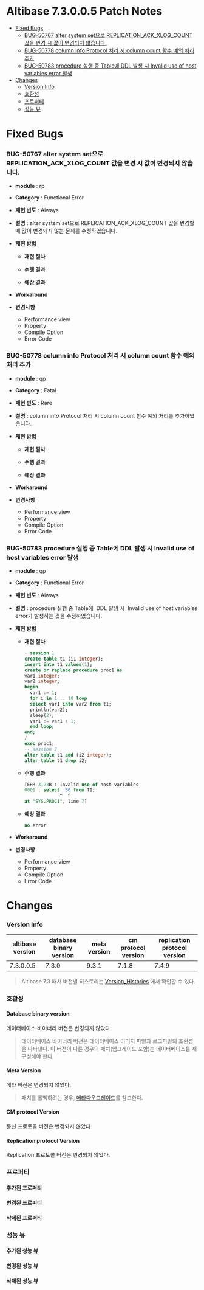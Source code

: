 Altibase 7.3.0.0.5 Patch Notes
================================
<!-- START doctoc generated TOC please keep comment here to allow auto update -->
<!-- DON'T EDIT THIS SECTION, INSTEAD RE-RUN doctoc TO UPDATE -->

- [Fixed Bugs](#fixed-bugs)
    - [BUG-50767 alter system set으로 REPLICATION\_ACK\_XLOG\_COUNT 값을 변경 시 값이 변경되지 않습니다.](#bug-50767)
    - [BUG-50778 column info Protocol 처리 시 column count 함수 예외 처리 추가](#bug-50778)
    - [BUG-50783 procedure 실행 중 Table에 DDL 발생 시 Invalid use of host variables error 발생](#bug-50783)
- [Changes](#changes)
    - [Version Info](#version-info)
    - [호환성](#%ED%98%B8%ED%99%98%EC%84%B1)
    - [프로퍼티](#%ED%94%84%EB%A1%9C%ED%8D%BC%ED%8B%B0)
    - [성능 뷰](#%EC%84%B1%EB%8A%A5-%EB%B7%B0)

<!-- END doctoc generated TOC please keep comment here to allow auto update -->

Fixed Bugs
==========

### BUG-50767<a name=bug-50767></a> alter system set으로 REPLICATION\_ACK\_XLOG\_COUNT 값을 변경 시 값이 변경되지 않습니다.

-   **module** : rp

-   **Category** : Functional Error

-   **재현 빈도** : Always

-   **설명** : alter system set으로 REPLICATION\_ACK\_XLOG\_COUNT 값을 변경할 때 값이 변경되지 않는 문제를 수정하였습니다.
    
-   **재현 방법**
    -   **재현 절차**
    
    -   **수행 결과**
    
    -   **예상 결과**
    
-   **Workaround**

-   **변경사항**

    -   Performance view
    -   Property
    -   Compile Option
    -   Error Code

### BUG-50778<a name=bug-50778></a> column info Protocol 처리 시 column count 함수 예외 처리 추가

-   **module** : qp

-   **Category** : Fatal

-   **재현 빈도** : Rare

-   **설명** : column info Protocol 처리 시 column count 함수 예외 처리를 추가하였습니다.
    
-   **재현 방법**

    -   **재현 절차**

    -   **수행 결과**

    -   **예상 결과**

-   **Workaround**

-   **변경사항**

    -   Performance view
    -   Property
    -   Compile Option
    -   Error Code

### BUG-50783<a name=bug-50783></a> procedure 실행 중 Table에 DDL 발생 시 Invalid use of host variables error 발생

-   **module** : qp

-   **Category** : Functional Error

-   **재현 빈도** : Always

-   **설명** : procedure 실행 중 Table에  DDL 발생 시  Invalid use of host variables error가 발생하는 것을 수정하였습니다.
    
- **재현 방법**

  - **재현 절차**

    ```sql
    - session 1
    create table t1 (i1 integer);
    insert into t1 values(1);
    create or replace procedure proc1 as
    var1 integer;
    var2 integer;
    begin
      var1 := 1;
      for i in 1 .. 10 loop
      select var1 into var2 from t1;
      println(var2);
      sleep(2);
      var1 := var1 + 1;
      end loop;
    end;
    /
    exec proc1;
    -- session 2
    alter table t1 add (i2 integer);
    alter table t1 drop i2;
    ```

  - **수행 결과**

    ```sql
    [ERR-3123B : Invalid use of host variables
    0001 : select :B0 from T1;
                 ^  ^
    at "SYS.PROC1", line 7]
    ```

  -   **예상 결과**

      ```sql
      no error
      ```

-   **Workaround**

-   **변경사항**

    -   Performance view
    -   Property
    -   Compile Option
    -   Error Code

Changes
=======

### Version Info

| altibase version | database binary version | meta version | cm protocol version | replication protocol version |
| ---------------- | ----------------------- | ------------ | ------------------- | ---------------------------- |
| 7.3.0.0.5        | 7.3.0                   | 9.3.1        | 7.1.8               | 7.4.9                        |

> Altibase 7.3 패치 버전별 히스토리는 [Version\_Histories](https://github.com/ALTIBASE/Documents/blob/master/PatchNotes/Altibase_7.3/Altibase_7_3_Version_Histories.md) 에서 확인할 수 있다.

### 호환성

#### Database binary version

데이터베이스 바이너리 버전은 변경되지 않았다.

> 데이터베이스 바이너리 버전은 데이터베이스 이미지 파일과 로그파일의 호환성을 나타낸다. 이 버전이 다른 경우의 패치(업그레이드 포함)는 데이터베이스를 재구성해야 한다.

#### Meta Version

메타 버전은 변경되지 않았다.

> 패치를 롤백하려는 경우, [메타다운그레이드](https://github.com/ALTIBASE/Documents/blob/master/Manuals/Altibase_7.3/kor/Installation%20Guide.md#%EB%A9%94%ED%83%80-%EB%8B%A4%EC%9A%B4%EA%B7%B8%EB%A0%88%EC%9D%B4%EB%93%9Cmeta-downgrade)를 참고한다.

#### CM protocol Version

통신 프로토콜 버전은 변경되지 않았다.

#### Replication protocol Version

Replication 프로토콜 버전은 변경되지 않았다.

### 프로퍼티

#### 추가된 프로퍼티

#### 변경된 프로퍼티

#### 삭제된 프로퍼티

### 성능 뷰

#### 추가된 성능 뷰

#### 변경된 성능 뷰

#### 삭제된 성능 뷰
